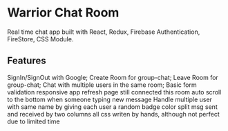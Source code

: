 # Warrior Chat Room

Real time chat app built with React, Redux, Firebase Authentication, FireStore, CSS Module.

## Features

SignIn/SignOut with Google;
Create Room for group-chat;
Leave Room for group-chat;
Chat with multiple users in the same room;
Basic form validation
responsive app
refresh page still connected this room
auto scroll to the bottom when someone typing new message
Handle multiple user with same name by giving each user a random badge color
split msg sent and received by two columns
all css writen by hands, although not perfect due to limited time



